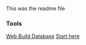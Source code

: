 This was the readme file



### Tools
[Web Build Database](Web%20Build%20Database.md)
[Start here](Start%20here.md)

